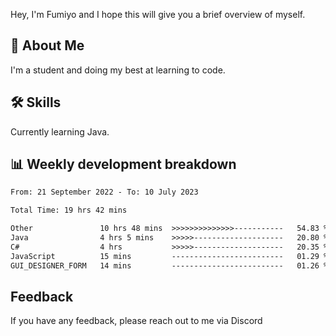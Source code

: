 
Hey, I'm Fumiyo and I hope this will give you a brief overview of myself.


## 🚀 About Me
I'm a student and doing my best at learning to code.


## 🛠 Skills

Currently learning Java.


## 📊 Weekly development breakdown
<!--START_SECTION:waka-->

```txt
From: 21 September 2022 - To: 10 July 2023

Total Time: 19 hrs 42 mins

Other               10 hrs 48 mins  >>>>>>>>>>>>>>-----------   54.83 %
Java                4 hrs 5 mins    >>>>>--------------------   20.80 %
C#                  4 hrs           >>>>>--------------------   20.35 %
JavaScript          15 mins         -------------------------   01.29 %
GUI_DESIGNER_FORM   14 mins         -------------------------   01.26 %
```

<!--END_SECTION:waka-->


## Feedback

If you have any feedback, please reach out to me via Discord
